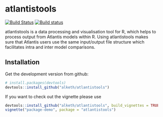 <!-- README.md is generated from README.Rmd. Please edit that file -->
atlantistools
=============

[![Build Status](https://travis-ci.org/alketh/atlantistools.png?branch=master)](https://travis-ci.org/alketh/atlantistools) [![Build status](https://ci.appveyor.com/api/projects/status/github/alketh/atlantistools?branch=master&svg=true)](https://ci.appveyor.com/project/alketh/atlantistools)

atlantistools is a data processing and visualisation tool for R, which helps to process output from Atlantis models within R. Using atlantistools makes sure that Atlantis users use the same input/output file structure which facilitates intra and inter model comparisons.

Installation
------------

Get the development version from github:

``` r
# install.packages(devtools)
devtools::install_github("alketh/atlantistools")
```

If you want to check out the vignette please use

``` r
devtools::install_github("alketh/atlantistools", build_vignettes = TRUE)
vignette("package-demo", package = "atlantistools")
```
